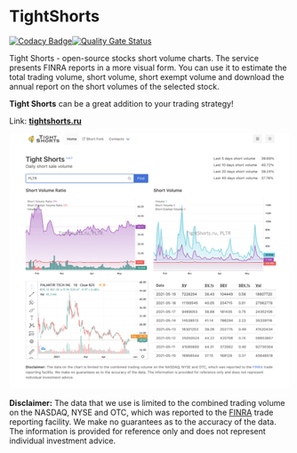 # TightShorts

[![Codacy Badge](https://app.codacy.com/project/badge/Grade/541ea20beaf744a7a102973006f3650b)](https://www.codacy.com/gh/samgozman/tightshorts/dashboard?utm_source=github.com&amp;utm_medium=referral&amp;utm_content=samgozman/tightshorts&amp;utm_campaign=Badge_Grade)[![Quality Gate Status](https://sonarcloud.io/api/project_badges/measure?project=samgozman_tightshorts&metric=alert_status)](https://sonarcloud.io/dashboard?id=samgozman_tightshorts)

Tight Shorts - open-source stocks short volume charts. The service presents FINRA reports in a more visual form. You can use it to estimate the total trading volume, short volume, short exempt volume and download the annual report on the short volumes of the selected stock.

**Tight Shorts** can be a great addition to your trading strategy!

Link: **[tightshorts.ru](https://tightshorts.ru/)**

![Tight shorts main page](doc/01.png)

**Disclaimer:** The data that we use is limited to the combined trading volume on the NASDAQ, NYSE and OTC, which was reported to the [FINRA](http://regsho.finra.org/regsho-Index.html) trade reporting facility. We make no guarantees as to the accuracy of the data. The information is provided for reference only and does not represent individual investment advice.
